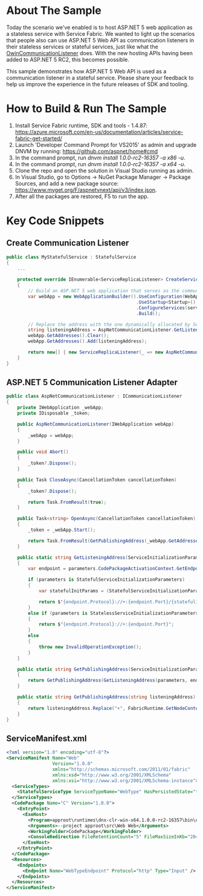 # About The Sample
Today the scenario we've enabled is to host ASP.NET 5 web application as a stateless service with Service Fabric. We wanted to light up the scenarios that people also can use ASP.NET 5 Web API as communication listeners in their stateless services or stateful services, just like what the [OwinCommunicationListener](https://github.com/Azure-Samples/service-fabric-dotnet-getting-started/blob/master/Services/WordCount/WordCount.Common/OwinCommunicationListener.cs) does. With the new hosting APIs having been added to ASP.NET 5 RC2, this becomes possible.

This sample demonstrates how ASP.NET 5 Web API is used as a communication listener in a stateful service. Please share your feedback to help us improve the experience in the future releases of SDK and tooling.

# How to Build & Run The Sample

1. Install Service Fabric runtime, SDK and tools - 1.4.87: https://azure.microsoft.com/en-us/documentation/articles/service-fabric-get-started/
2. Launch 'Developer Command Prompt for VS2015' as admin and upgrade DNVM by running: https://github.com/aspnet/home#cmd
3. In the command prompt, run _dnvm install 1.0.0-rc2-16357 -a x86 -u_.
4. In the command prompt, run _dnvm install 1.0.0-rc2-16357 -a x64 -u_.
5. Clone the repo and open the solution in Visual Studio running as admin.
6. In Visual Studio, go to Options -> NuGet Package Manager -> Package Sources, and add a new package source: https://www.myget.org/F/aspnetvnext/api/v3/index.json.
7. After all the packages are restored, F5 to run the app.

# Key Code Snippets

## Create Communication Listener
```csharp
public class MyStatefulService : StatefulService
{
    ...
    
    protected override IEnumerable<ServiceReplicaListener> CreateServiceReplicaListeners()
    {
        // Build an ASP.NET 5 web application that serves as the communication listener.
        var webApp = new WebApplicationBuilder().UseConfiguration(WebApplicationConfiguration.GetDefault())
                                                .UseStartup<Startup>()
                                                .ConfigureServices(services => services.AddSingleton<MyStatefulService>(this))
                                                .Build();

        // Replace the address with the one dynamically allocated by Service Fabric.
        string listeningAddress = AspNetCommunicationListener.GetListeningAddress(ServiceInitializationParameters, "MyStatefulTypeEndpoint");
        webApp.GetAddresses().Clear();
        webApp.GetAddresses().Add(listeningAddress);

        return new[] { new ServiceReplicaListener(_ => new AspNetCommunicationListener(webApp)) };
    }
}
```

## ASP.NET 5 Communication Listener Adapter
```csharp
public class AspNetCommunicationListener : ICommunicationListener
{
    private IWebApplication _webApp;
    private IDisposable _token;

    public AspNetCommunicationListener(IWebApplication webApp)
    {
        _webApp = webApp;
    }

    public void Abort()
    {
        _token?.Dispose();
    }

    public Task CloseAsync(CancellationToken cancellationToken)
    {
        _token?.Dispose();

        return Task.FromResult(true);
    }

    public Task<string> OpenAsync(CancellationToken cancellationToken)
    {
        _token = _webApp.Start();

        return Task.FromResult(GetPublishingAddress(_webApp.GetAddresses().First()));
    }

    public static string GetListeningAddress(ServiceInitializationParameters parameters, string endpointName)
    {
        var endpoint = parameters.CodePackageActivationContext.GetEndpoint(endpointName);

        if (parameters is StatefulServiceInitializationParameters)
        {
            var statefulInitParams = (StatefulServiceInitializationParameters)parameters;

            return $"{endpoint.Protocol}://+:{endpoint.Port}/{statefulInitParams.PartitionId}/{statefulInitParams.ReplicaId}/{Guid.NewGuid()}";
        }
        else if (parameters is StatelessServiceInitializationParameters)
        {
            return $"{endpoint.Protocol}://+:{endpoint.Port}";
        }
        else
        {
            throw new InvalidOperationException();
        }
    }

    public static string GetPublishingAddress(ServiceInitializationParameters parameters, string endpointName)
    {
        return GetPublishingAddress(GetListeningAddress(parameters, endpointName));
    }

    public static string GetPublishingAddress(string listeningAddress)
    {
        return listeningAddress.Replace("+", FabricRuntime.GetNodeContext().IPAddressOrFQDN);
    }
}
```

## ServiceManifest.xml
```xml
<?xml version="1.0" encoding="utf-8"?>
<ServiceManifest Name="Web"
                 Version="1.0.0"
                 xmlns="http://schemas.microsoft.com/2011/01/fabric"
                 xmlns:xsd="http://www.w3.org/2001/XMLSchema"
                 xmlns:xsi="http://www.w3.org/2001/XMLSchema-instance">
  <ServiceTypes>
    <StatefulServiceType ServiceTypeName="WebType" HasPersistedState="true" />
  </ServiceTypes>
  <CodePackage Name="C" Version="1.0.0">
    <EntryPoint>
      <ExeHost>
        <Program>approot\runtimes\dnx-clr-win-x64.1.0.0-rc2-16357\bin\dnx.exe</Program>
        <Arguments>--project approot\src\Web Web</Arguments>
        <WorkingFolder>CodePackage</WorkingFolder>
        <ConsoleRedirection FileRetentionCount="5" FileMaxSizeInKb="2048" />
      </ExeHost>
    </EntryPoint>
  </CodePackage>
  <Resources>
    <Endpoints>
      <Endpoint Name="WebTypeEndpoint" Protocol="http" Type="Input" />
    </Endpoints>
  </Resources>
</ServiceManifest>
```